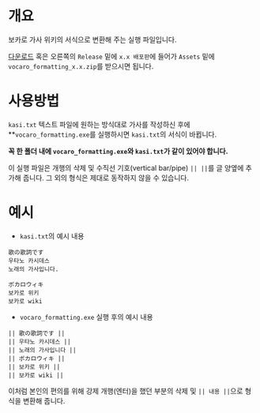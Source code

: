 # 개요

보카로 가사 위키의 서식으로 변환해 주는 실행 파일입니다.

[다운로드](https://github.com/qlife1146/vocaro_wiki_formatter/releases/tag/v1.0,) 혹은 오른쪽의 `Release` 밑에 `x.x 배포판`에 들어가 `Assets` 밑에 `vocaro_formatting_x.x.zip`를 받으시면 됩니다.

# 사용방법

`kasi.txt` 텍스트 파일에 원하는 방식대로 가사를 작성하신 후에 \*\*`vocaro_formatting.exe`를 실행하시면 `kasi.txt`의 서식이 바뀝니다.

**꼭 한 폴더 내에 `vocaro_formatting.exe`와 `kasi.txt`가 같이 있어야 합니다.**

이 실행 파일은 개행의 삭제 및 수직선 기호(vertical bar/pipe) `|| ||`를 글 양옆에 추가해 줍니다.
그 외의 형식은 제대로 동작하지 않을 수 있습니다.

# 예시

-   `kasi.txt`의 예시 내용

```
歌の歌詞です
우타노 카시데스
노래의 가사입니다.

ボカロウィキ
보카로 위키
보카로 wiki
```

-   `vocaro_formatting.exe` 실행 후의 예시 내용

```
|| 歌の歌詞です ||
|| 우타노 카시데스 ||
|| 노래의 가사입니다 ||
|| ボカロウィキ ||
|| 보카로 위키 ||
|| 보카로 wiki ||
```

이처럼 본인의 편의를 위해 강제 개행(엔터)을 했던 부분의 삭제 및 `|| 내용 ||`으로 형식을 변환해 줍니다.
